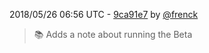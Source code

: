 2018/05/26 06:56 UTC - [9ca91e7](https://github.com/hassio-addons/addon-plex/commit/9ca91e745f938acfbc1dafcf58d8026fb9613b2c) by [@frenck](https://github.com/frenck)
> :books: Adds a note about running the Beta 

